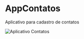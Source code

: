# AppContatos
Aplicativo para cadastro de contatos

![Aplicativo Contatos](https://user-images.githubusercontent.com/54687122/78795301-3da72280-798b-11ea-8bb2-0ad91ad5c7f6.jpg)
